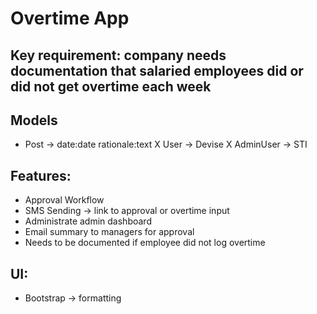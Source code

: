 
# Overtime App

 ## Key requirement: company needs documentation that salaried employees did or did not get overtime each week

 ## Models

- Post -> date:date rationale:text
X User -> Devise
X AdminUser -> STI

 ## Features:
- Approval Workflow
- SMS Sending -> link to approval or overtime input
- Administrate admin dashboard
- Email summary to managers for approval
- Needs to be documented if employee did not log overtime

 ## UI:
- Bootstrap -> formatting
